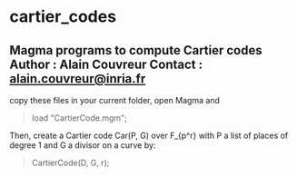 # cartier_codes
Magma programs to compute Cartier codes
Author : Alain Couvreur
Contact : alain.couvreur@inria.fr
----------------------------------

copy these files in your current folder, open Magma and 
> load "CartierCode.mgm";

Then, create a Cartier code Car(P, G) over F_{p^r} with P a list of
places of degree 1 and G a divisor on a curve by:

> CartierCode(D, G, r);
